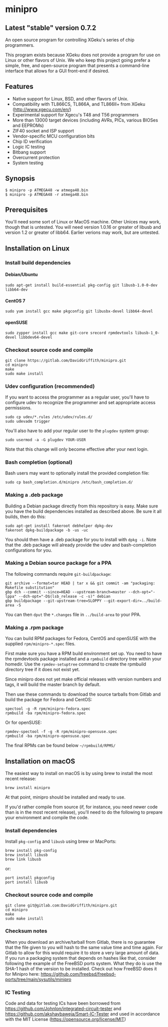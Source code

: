 # minipro
## Latest "stable" version 0.7.2

An open source program for controlling XGeku's series of chip programmers.

This program exists because XGeku does not provide a program for use on
Linux or other flavors of Unix.  We who keep this project going prefer a
simple, free, and open-source program that presents a command-line
interface that allows for a GUI front-end if desired.


## Features
* Native support for Linux, BSD, and other flavors of Unix.
* Compatibility with TL866CS, TL866A, and TL866II+ from XGeku
  (http://www.xgecu.com/en/)
* Experimental support for Xgecu's T48 and T56 programmers
* More than 13000 target devices (including AVRs, PICs, various BIOSes
  and EEPROMs)
* ZIF40 socket and ISP support
* Vendor-specific MCU configuration bits
* Chip ID verification
* Logic IC testing
* Bitbang support
* Overcurrent protection
* System testing

## Synopsis

```nohighlight
$ minipro -p ATMEGA48 -w atmega48.bin
$ minipro -p ATMEGA48 -r atmega48.bin
```

## Prerequisites

You'll need some sort of Linux or MacOS machine.  Other Unices may work, 
though that is untested.  You will need version 1.0.16 or greater of
libusb and version 1.2 or greater of libb64.  Earlier verions may work,
but are untested.


## Installation on Linux

### Install build dependencies 

#### Debian/Ubuntu
```nohighlight
sudo apt-get install build-essential pkg-config git libusb-1.0-0-dev libb64-dev

```

#### CentOS 7
```nohighlight
sudo yum install gcc make pkgconfig git libusbx-devel libb64-devel
```

#### openSUSE
```nohighlight
sudo zypper install gcc make git-core srecord rpmdevtools libusb-1_0-devel libbdev64-devel
```

### Checkout source code and compile 
```nohighlight
git clone https://gitlab.com/DavidGriffith/minipro.git
cd minipro
make
sudo make install
```

### Udev configuration (recommended)
If you want to access the programmer as a regular user, you'll have to
configure udev to recognize the programmer and set appropriate access
permissions.

```nohighlight
sudo cp udev/*.rules /etc/udev/rules.d/
sudo udevadm trigger
```
You'll also have to add your regular user to the `plugdev` system
group:
```nohighlight
sudo usermod -a -G plugdev YOUR-USER
```
Note that this change will only become effective after your next
login.

### Bash completion (optional)

Bash users may want to optionally install the provided completion file:
```nohighlight
sudo cp bash_completion.d/minipro /etc/bash_completion.d/
```

### Making a .deb package

Building a Debian package directly from this repository is easy.  Make
sure you have the build dependencies installed as described above.  Be
sure it all builds, then do this:

```nohighlight
sudo apt-get install fakeroot debhelper dpkg-dev
fakeroot dpkg-buildpackage -b -us -uc
```

You should then have a .deb package for you to install with `dpkg -i`. 
Note that the .deb package will already provide the udev and 
bash-completion configurations for you.

### Making a Debian source package for a PPA

The following commands require `git-buildpackage`:

```nohighlight
git archive --format=tar HEAD | tar x && git commit -am "packaging: Makefile substitution"
gbp dch --commit --since=HEAD --upstream-branch=master --dch-opt="-lppa" --dch-opt="-D$(lsb_release -c -s)" debian
gbp buildpackage --git-upstream-tree=SLOPPY --git-export-dir=../build-area -S
```

You can then `dput` the `*.changes` file in `../build-area` to your PPA.

### Making a .rpm package

You can build RPM packages for Fedora, CentOS and openSUSE with the supplied
`rpm/minipro-*.spec` files.

First make sure you have a RPM build environment set up. You need to have
the rpmdevtools package installed and a `rpmbuild` directory tree within
your homedir. Use the `rpmdev-setuptree` command to create the rpmbuild
directory tree if it does not exist yet.

Since minipro does not yet make official releases with version numbers
and tags, it will build the master branch by default.

Then use these commands to download the source tarballs from Gitlab and
build the package for Fedora and CentOS:

```nohighlight
spectool -g -R rpm/minipro-fedora.spec
rpmbuild -ba rpm/minipro-fedora.spec
```

Or for openSUSE:

```nohighlight
rpmdev-spectool -f -g -R rpm/minipro-opensuse.spec
rpmbuild -ba rpm/minipro-opensuse.spec
```

The final RPMs can be found below `~/rpmbuild/RPMS/`

## Installation on macOS

The easiest way to install on macOS is by using brew to install the most recent release:

```nohighlight
brew install minipro
```

At that point, minipro should be installed and ready to use.

If you'd rather compile from source (if, for instance, you need newer code than is in the most recent release), you'll need to do the following to prepare your environment and compile the code.

### Install dependencies
Install `pkg-config` and `libusb` using brew or MacPorts:
```
brew install pkg-config
brew install libusb
brew link libusb
```
or:
```
port install pkgconfig
port install libusb
```
### Checkout source code and compile
```nohighlight
git clone git@gitlab.com:DavidGriffith/minipro.git
cd minipro
make
sudo make install
```

### Checksum notes

When you download an archive/tarball from Gitlab, there is no guarantee
that the file given to you will hash to the same value time and time
again.  For Gitlab to allow for this would require it to store a very
large amount of data.  If you run a packaging system that depends on
hashes like that, consider following the example of the FreeBSD ports
system.  What they do is use the SHA-1 hash of the version to be
installed.  Check out how FreeBSD does it for Minipro here:
https://github.com/freebsd/freebsd-ports/tree/main/sysutils/minipro

### IC Testing

Code and data for testing ICs have been borrowed from
https://github.com/Johnlon/integrated-circuit-tester and
https://github.com/akshaybaweja/Smart-IC-Tester and used in accordance
with the MIT License (https://opensource.org/license/MIT)


